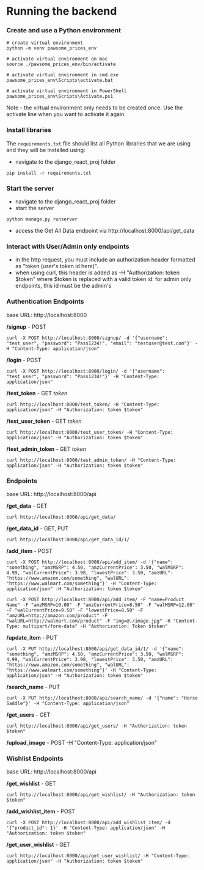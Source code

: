 # Running the backend

### Create and use a Python environment
```
# create virtual environment
python -m venv pawsome_prices_env

# activate virtual environment on mac
source ./pawsome_prices_env/bin/activate

# activate virtual environment in cmd.exe
pawsome_prices_env\Scripts\activate.bat

# activate virtual environment in PowerShell
pawsome_prices_env\Scripts\Activate.ps1
```
Note - the virtual environment only needs to be created once. Use the activate line when you want to activate it again

### Install libraries
The `requirements.txt` file should list all Python libraries that we are using and they will be installed using:
- navigate to the django_react_proj folder
```
pip install -r requirements.txt
```

### Start the server
- navigate to the django_react_proj folder
- start the server
```
python manage.py runserver
```
- access the Get All Data endpoint via http://localhost:8000/api/get_data

### Interact with User/Admin only endpoints
- in the http request, you must include an authorization header formatted as "token (user's token id here)". 
- when using curl, this header is added as -H "Authorization: token $token" where $token is replaced with a valid token id. for admin only endpoints, this id must be the admin's

### Authentication Endpoints
base URL: http://localhost:8000

**/signup** - POST
```
curl -X POST http://localhost:8000/signup/ -d '{"username": "test_user", "password": "Pass1234!", "email": "testuser@test.com"}' -H "Content-Type: application/json"
```
**/login** - POST
```
curl -X POST http://localhost:8000/login/ -d '{"username": "test_user", "password": "Pass1234!"}' -H "Content-Type: application/json"
```
**/test_token** - GET
*token*
```
curl http://localhost:8000/test_token/ -H "Content-Type: application/json" -H "Authorization: token $token"
```

**/test_user_token** - GET
*token*
```
curl http://localhost:8000/test_user_token/ -H "Content-Type: application/json" -H "Authorization: token $token"
```
**/test_admin_token** - GET
*token*
```
curl http://localhost:8000/test_admin_token/ -H "Content-Type: application/json" -H "Authorization: token $token"
```

### Endpoints
base URL: http://localhost:8000/api

**/get_data** - GET
```
curl http://localhost:8000/api/get_data/
```
**/get_data_id** - GET, PUT
```
curl http://localhost:8000/api/get_data_id/1/
```
**/add_item** - POST
```
curl -X POST http://localhost:8000/api/add_item/ -d '{"name": "something", "amzMSRP": 4.50, "amzCurrentPrice": 3.50, "walMSRP": 4.99, "walCurrentPrice": 3.98, "lowestPrice": 3.50, "amzURL": "https://www.amazon.com/something", "walURL": "https://www.walmart.com/something"}' -H "Content-Type: application/json" -H "Authorization: token $token"

curl -X POST http://localhost:8000/api/add_item/ -F "name=Product Name" -F "amzMSRP=10.00" -F "amzCurrentPrice=8.50" -F "walMSRP=12.00" -F "walCurrentPrice=9.50" -F "lowestPrice=8.50" -F "amzURL=http://amazon.com/product" -F "walURL=http://walmart.com/product" -F "img=@./image.jpg" -H "Content-Type: multipart/form-data" -H "Authorization: Token $token" 
```
**/update_item** - PUT
```
curl -X PUT http://localhost:8000/api/get_data_id/1/ -d '{"name": "something", "amzMSRP": 4.50, "amzCurrentPrice": 3.50, "walMSRP": 4.99, "walCurrentPrice": 3.98, "lowestPrice": 3.50, "amzURL": "https://www.amazon.com/something", "walURL": "https://www.walmart.com/something"}' -H "Content-Type: application/json" -H "Authorization: token $token"
```

**/search_name** - PUT
```
curl -X PUT http://localhost:8000/api/search_name/ -d '{"name": "Horse Saddle"}' -H "Content-Type: application/json"
```
**/get_users** - GET
```
curl http://localhost:8000/api/get_users/ -H "Authorization: token $token"
```
**/upload_image** - POST -H "Content-Type: application/json"

### Wishlist Endpoints
base URL: http://localhost:8000/api

**/get_wishlist** - GET
```
curl http://localhost:8000/api/get_wishlist/ -H "Authorization: token $token"
```
**/add_wishlist_item** - POST
```
curl -X POST http://localhost:8000/api/add_wishlist_item/ -d '{"product_id": 1}' -H "Content-Type: application/json" -H "Authorization: token $token"
```
**/get_user_wishlist** - GET
```
curl http://localhost:8000/api/get_user_wishlist/ -H "Content-Type: application/json" -H "Authorization: token $token"
```